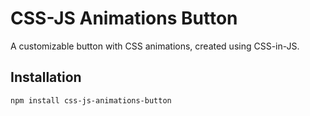 # CSS-JS Animations Button

A customizable button with CSS animations, created using CSS-in-JS.

## Installation

```sh
npm install css-js-animations-button
